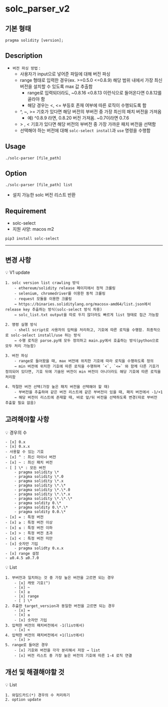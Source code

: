 # solc_parser_v2

## 기본 형태

```solidity
pragma solidity [version];
```

## Description

- `버전 파싱 방법` :
  - 사용자가 input으로 넣어준 파일에 대해 버전 파싱
  - range 형태로 입력한 경우(ex. >=0.5.0 <=0.8.9) 해당 범위 내에서 가장 최신 버전을 설치할 수 있도록 max 값 추출함
    - range로 입력되더라도, ~0.8.16 <0.8.13 이런식으로 들어온다면 0.8.12를 골라야 함
    - 해당 경우는 <, <= 부등호 존재 여부에 따른 로직이 수행되도록 함
  - ^, ~, >= 기호가 있다면 해당 버전의 부버전 중 가장 최신의 패치 버전을 가져옴
    - 예) ^0.8.9 라면, 0.8.20 버전 가져옴. ~0.7이라면 0.7.6
  - \> , < 기호가 있다면 해당 버전의 부버전 중 가장 가까운 패치 버전을 선택함
  - 선택해야 하는 버전에 대해 `solc-select install`과 `use` 명령을 수행함

## Usage

```shell
./solc-parser [file_path]
```

## Option

```shell
./solc-parser [file_path] list
```

- 설치 가능한 solc 버전 리스트 반환

## Requirement

- solc-select
- 지원 사양: macos m2

```shell
pip3 install solc-select
```

---

## 변경 사항

<aside>
💡 V1 update

    1. solc version list crawling 방식
        - ethereum/solidity release 페이지에서 정적 크롤링
        - selenium, chromedriver를 이용한 동적 크롤링
        - request 모듈을 이용한 크롤링
        → https://binaries.soliditylang.org/macosx-amd64/list.json에서 release key 추출하는 방식(solc-select 방식 차용)
        → solc_list.txt output을 따로 두지 않더라도 빠르게 list 형태로 접근 가능함

    2. 명령 실행 방식
        - shell script로 사용자의 입력을 처리하고, 기호에 따른 로직을 수행함. 최종적으로 solc-select install/use 하는 방식
        → 수행 로직은 parse.py에 모두 정의하고 main.py에서 호출하는 방식(python으로 모두 처리 가능함)

    3. 버전 파싱
        - range로 들어왔을 때, max 버전에 위치한 기호에 따라 로직을 수행하도록 정의
        → min 버전에 위치한 기호에 따른 로직을 수행하며 `<`, `<=` 와 함께 다른 기호가 정의되어 있다면, 기호 뒤에 기술된 버전이 min 버전이 아니더라도 해당 기호에 따른 로직을 처리함

    4. 적절한 버전 선택(가장 높은 패치 버전을 선택해야 할 때)
        - 부버전을 추출하여 같은 버전 리스트에 같은 부버전이 있을 때, 패치 버전에서 -1/+1
        → 해당 버전이 리스트에 존재할 때, 바로 앞/뒤 버전을 선택하도록 변경(따로 부버전 추출할 필요 없음)

</aside>

## 고려해야할 사항

<aside>
💡 경우의 수

    - [x] 0.x
    - [x] 0.x.x
    - 사용할 수 있는 기호
    - [x] ^ : 최신 마이너 버전
    - [x] ~ : 최신 패치 버전
    - [ ] \* : 모든 버전
        - pragma solidity \*
        - pragma solidity \*.0
        - pragma solidity \*.x
        - pragma solidity \*.\*
        - pragma solidity \*.\*.0
        - pragma solidity \*.\*.x
        - pragma solidity \*.\*.\*
        - pragma soldity 0.\*
        - pragma soldity 0.\*.\*
        - pragma soldity 0.0.\*
    - [x] = : 특정 버전
    - [x] ≥ : 특정 버전 이상
    - [x] ≤ : 특정 버전 이하
    - [x] > : 특정 버전 초과
    - [x] < : 특정 버전 미만
    - [x] 숫자만 기입
        - pragma solidty 0.x.x
    - [x] range 설정
    - ≥0.4.5 ≤0.7.0

</aside>

<aside>
💡 List

    1. 부버전과 일치하는 것 중 가장 높은 버전을 고르면 되는 경우
        - [x] 캐럿 기호(^)
        - [x] ~
        - [x] ≥
        - [x] range
        - [ ] \*
    2. 추출한 target_version과 동일한 버전을 고르면 되는 경우
        - [x] =
        - [x] ≤
        - [x] 숫자만 기입
    3. 입력한 버전의 패치버전에서 -1(list에서)
        - [x] <
    4. 입력한 버전의 패치버전에서 +1(list에서)
        - [x] >
    5. range로 들어온 경우
        - [x] 기호와 버전을 각각 분리해서 저장 → list
        - [x] 버전 리스트 중 가장 높은 버전의 기호에 따른 1-4 로직 연결

</aside>

## 개선 및 해결해야할 것

<aside>
💡 List

    1. 와일드카드(*) 경우의 수 처리하기
    2. option update

</aside>
